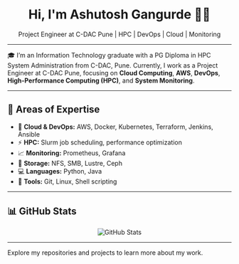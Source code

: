 <h1 align="center">Hi, I'm Ashutosh Gangurde 👨‍💻</h1>
<p align="center">
  Project Engineer at C-DAC Pune | HPC | DevOps | Cloud | Monitoring  
</p>

---

🎓 I’m an Information Technology graduate with a PG Diploma in HPC System Administration from C-DAC, Pune. Currently, I work as a Project Engineer at C-DAC Pune, focusing on **Cloud Computing**, **AWS**, **DevOps**, **High-Performance Computing (HPC)**, and **System Monitoring**.

---

## 🔧 Areas of Expertise

- 🚀 **Cloud & DevOps:** AWS, Docker, Kubernetes, Terraform, Jenkins, Ansible  
- ⚡ **HPC:** Slurm job scheduling, performance optimization  
- 📈 **Monitoring:** Prometheus, Grafana  
- 💾 **Storage:** NFS, SMB, Lustre, Ceph  
- 💻 **Languages:** Python, Java  
- 🔧 **Tools:** Git, Linux, Shell scripting  

---

## 📊 GitHub Stats

<p align="center">
  <img src="https://github-readme-stats.vercel.app/api?username=ASHUTOSH-SG&show_icons=true&theme=github" alt="GitHub Stats" />
</p>

---

Explore my repositories and projects to learn more about my work.
